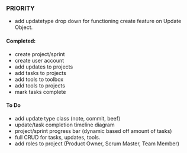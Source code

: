 ### PRIORITY
* add updatetype drop down for functioning create feature on Update Object.

#### Completed:
* create project/sprint
* create user account
* add updates to projects
* add tasks to projects
* add tools to toolbox
* add tools to projects
* mark tasks complete

#### To Do
* add update type class (note, commit, beef)
* update/task completion timeline diagram
* project/sprint progress bar (dynamic based off amount of tasks)
* full CRUD for tasks, updates, tools.
* add roles to project (Product Owner, Scrum Master, Team Member)
